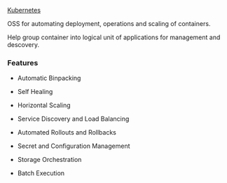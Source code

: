 
[Kubernetes](http://kubernetes.io/)

OSS for automating deployment, operations and scaling of containers.

Help group container into logical unit of applications for management and descovery.

### Features

* Automatic Binpacking

* Self Healing

* Horizontal Scaling

* Service Discovery and Load Balancing

* Automated Rollouts and Rollbacks

* Secret and Configuration Management

* Storage Orchestration

* Batch Execution
